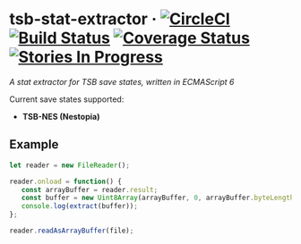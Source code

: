 # tsb-stat-extractor &middot; [![CircleCI](https://circleci.com/gh/retro-games/tsb-stat-extractor/tree/master.svg?style=shield)](https://circleci.com/gh/retro-games/tsb-stat-extractor/tree/master) [![Build Status](https://travis-ci.org/retro-games/tsb-stat-extractor.svg?branch=master)](https://travis-ci.org/retro-games/tsb-stat-extractor) [![Coverage Status](https://coveralls.io/repos/github/retro-games/tsb-stat-extractor/badge.svg)](https://coveralls.io/github/retro-games/tsb-stat-extractor) [![Stories In Progress](https://badge.waffle.io/retro-games/tsb-stat-extractor.png?label=In%20Progress&title=In%20Progress)](http://waffle.io/retro-games/tsb-stat-extractor)

*A stat extractor for TSB save states, written in ECMAScript 6*

Current save states supported:
 * **TSB-NES (Nestopia)**
 
 ## Example
 
 ```javascript
 let reader = new FileReader();
 
 reader.onload = function() {
    const arrayBuffer = reader.result;
    const buffer = new Uint8Array(arrayBuffer, 0, arrayBuffer.byteLength);
    console.log(extract(buffer));
 };
 
 reader.readAsArrayBuffer(file);
 ```